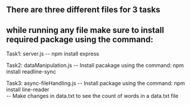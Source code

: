 ## There are three different files for 3 tasks
## while running any file make sure to install required package using the command:

Task1: server.js
 -- npm install express

Task2: dataManipulation.js
 -- Install pacakage using the command: npm install readline-sync

Task3: async-fileHandling.js
 -- Install package using the command: npm install line-reader\
 -- Make changes in data.txt to see the count of words in a data.txt file
